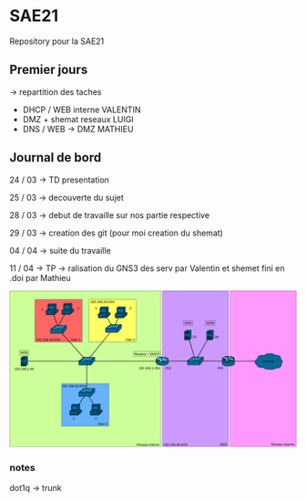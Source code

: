 # SAE21

Repository pour la SAE21

## Premier jours

-> repartition des taches

* DHCP / WEB interne VALENTIN
* DMZ + shemat reseaux LUIGI
* DNS / WEB -> DMZ MATHIEU

## Journal de bord

24 / 03 -> TD presentation

25 / 03 -> decouverte du sujet

28 / 03 -> debut de travaille sur nos partie respective

29 / 03 -> creation des git (pour moi creation du shemat)

04 / 04 -> suite du travaille

11 / 04 -> TP -> ralisation du GNS3 des serv par Valentin et shemet fini en .doi par Mathieu

![img_reseau](reseaux_v2.png)

### notes

dot1q -> trunk